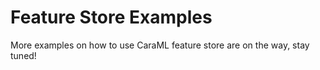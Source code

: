 # Feature Store Examples

More examples on how to use CaraML feature store are on the way, stay tuned!
